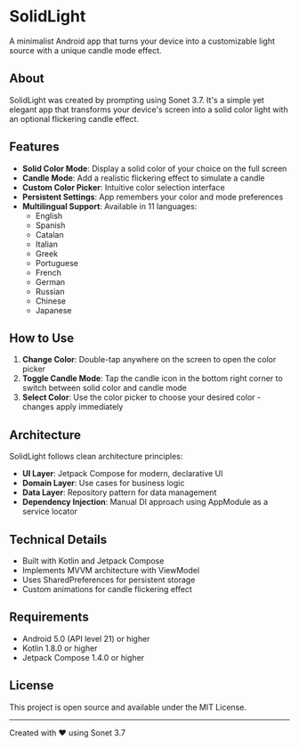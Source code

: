 # SolidLight

A minimalist Android app that turns your device into a customizable light source with a unique candle mode effect.

## About

SolidLight was created by prompting using Sonet 3.7. It's a simple yet elegant app that transforms your device's screen into a solid color light with an optional flickering candle effect.

## Features

- **Solid Color Mode**: Display a solid color of your choice on the full screen
- **Candle Mode**: Add a realistic flickering effect to simulate a candle
- **Custom Color Picker**: Intuitive color selection interface
- **Persistent Settings**: App remembers your color and mode preferences
- **Multilingual Support**: Available in 11 languages:
  - English
  - Spanish
  - Catalan
  - Italian
  - Greek
  - Portuguese
  - French
  - German
  - Russian
  - Chinese
  - Japanese

## How to Use

1. **Change Color**: Double-tap anywhere on the screen to open the color picker
2. **Toggle Candle Mode**: Tap the candle icon in the bottom right corner to switch between solid color and candle mode
3. **Select Color**: Use the color picker to choose your desired color - changes apply immediately

## Architecture

SolidLight follows clean architecture principles:

- **UI Layer**: Jetpack Compose for modern, declarative UI
- **Domain Layer**: Use cases for business logic
- **Data Layer**: Repository pattern for data management
- **Dependency Injection**: Manual DI approach using AppModule as a service locator

## Technical Details

- Built with Kotlin and Jetpack Compose
- Implements MVVM architecture with ViewModel
- Uses SharedPreferences for persistent storage
- Custom animations for candle flickering effect

## Requirements

- Android 5.0 (API level 21) or higher
- Kotlin 1.8.0 or higher
- Jetpack Compose 1.4.0 or higher

## License

This project is open source and available under the MIT License.

---

Created with ❤️ using Sonet 3.7
